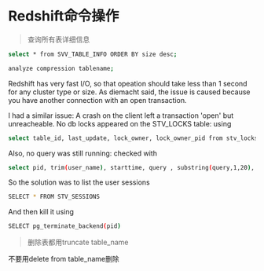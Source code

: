 # Redshift命令操作

>查询所有表详细信息

```bash
select * from SVV_TABLE_INFO ORDER BY size desc;
```

```bash
analyze compression tablename;
```

Redshift has very fast I/O, so that opeation should take less than 1 second for any cluster type or size. As diemacht said, the issue is caused because you have another connection with an open transaction.

I had a similar issue: A crash on the client left a transaction 'open' but unreacheable. No db locks appeared on the STV_LOCKS table: using

```bash
select table_id, last_update, lock_owner, lock_owner_pid from stv_locks;
```

Also, no query was still running: checked with

```bash
select pid, trim(user_name), starttime, query , substring(query,1,20), status from stv_recents where status='Running';
```

So the solution was to list the user sessions

```bash
SELECT * FROM STV_SESSIONS
```

And then kill it using

```bash
SELECT pg_terminate_backend(pid)
```

>删除表都用truncate table_name

不要用delete from table_name删除

